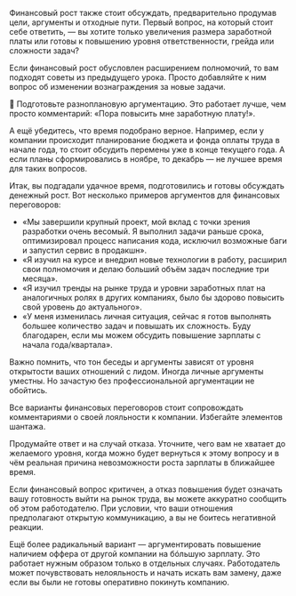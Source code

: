 Финансовый рост также стоит обсуждать, предварительно продумав цели, аргументы и отходные пути. Первый вопрос, на который стоит себе ответить, — вы хотите только увеличения размера заработной платы или готовы к повышению уровня ответственности, грейда или сложности задач?

Если финансовый рост обусловлен расширением полномочий, то вам подходят советы из предыдущего урока. Просто добавляйте к ним вопрос об изменении вознаграждения за новые задачи.

🤑 Подготовьте разноплановую аргументацию. Это работает лучше, чем просто комментарий: «Пора повысить мне заработную плату!».

А ещё убедитесь, что время подобрано верное. Например, если у компании происходит планирование бюджета и фонда оплаты труда в начале года, то стоит обсудить перемены уже в конце текущего года. А если планы сформировались в ноябре, то декабрь — не лучшее время для таких вопросов.

Итак, вы подгадали удачное время, подготовились и готовы обсуждать денежный рост. Вот несколько примеров аргументов для финансовых переговоров:

- «Мы завершили крупный проект, мой вклад с точки зрения разработки очень весомый. Я выполнил задачи раньше срока, оптимизировал процесс написания кода, исключил возможные баги и запустил сервис в продакшн».
- «Я изучил на курсе и внедрил новые технологии в работу, расширил свои полномочия и делаю больший объём задач последние три месяца».
- «Я изучил тренды на рынке труда и уровни заработных плат на аналогичных ролях в других компаниях, было бы здорово повысить свой уровень до актуального».
- «У меня изменилась личная ситуация, сейчас я готов выполнять большее количество задач и повышать их сложность. Буду благодарен, если мы можем обсудить повышение зарплаты с начала года/квартала».

Важно помнить, что тон беседы и аргументы зависят от уровня открытости ваших отношений с лидом. Иногда личные аргументы уместны. Но зачастую без профессиональной аргументации не обойтись.

Все варианты финансовых переговоров стоит сопровождать комментариями о своей лояльности к компании. Избегайте элементов шантажа.

Продумайте ответ и на случай отказа. Уточните, чего вам не хватает до желаемого уровня, когда можно будет вернуться к этому вопросу и в чём реальная причина невозможности роста зарплаты в ближайшее время.

Если финансовый вопрос критичен, а отказ повышения будет означать вашу готовность выйти на рынок труда, вы можете аккуратно сообщить об этом работодателю. При условии, что ваши отношения предполагают открытую коммуникацию, а вы не боитесь негативной реакции.

Ещё более радикальный вариант — аргументировать повышение наличием оффера от другой компании на бóльшую зарплату. Это работает нужным образом только в отдельных случаях. Работодатель может почувствовать нелояльность и начать искать вам замену, даже если вы были не готовы оперативно покинуть компанию.